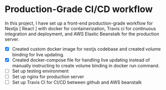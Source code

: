 # Production-Grade CI/CD workflow

In this project, I have set up a front-end production-grade workflow for Nextjs [ React ] with docker for containerization, Travis ci for continuous integration and deployment, and AWS Elastic Beanstalk for the production server.

- [x] Created custom docker image for nextjs codebase and created volume binding for live updating.
- [x] Created docker-compose file for handling live updating instead of manually instructing to create volume binding in docker run command.
- [ ] Set up testing environment
- [ ] Set up nginx for production server
- [ ] Set up Travis CI for CI/CD between github and AWS beanstalk
